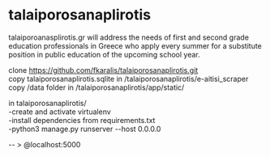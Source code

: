 # talaiporosanaplirotis
talaiporoanasplirotis.gr will address the needs of first and second grade education professionals in Greece who apply every summer for a substitute position in public education of the upcoming school year.

clone https://github.com/fkaralis/talaiporosanaplirotis.git   
copy talaiporosanaplirotis.sqlite in /talaiporosanaplirotis/e-aitisi_scraper    
copy /data folder in /talaiporosanaplirotis/app/static/    

in talaiporosanaplirotis/    
-create and activate virtualenv   
-install dependencies from requirements.txt   
-python3 manage.py runserver --host 0.0.0.0   

-- > @localhost:5000
